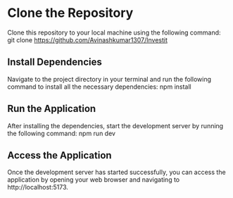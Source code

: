 # Clone the Repository
Clone this repository to your local machine using the following command:
git clone https://github.com/Avinashkumar1307/Investit


## Install Dependencies
Navigate to the project directory in your terminal and run the following command to install all the necessary dependencies:
npm install



## Run the Application
After installing the dependencies, start the development server by running the following command:
npm run dev


## Access the Application
Once the development server has started successfully, you can access the application by opening your web browser and navigating to http://localhost:5173.


